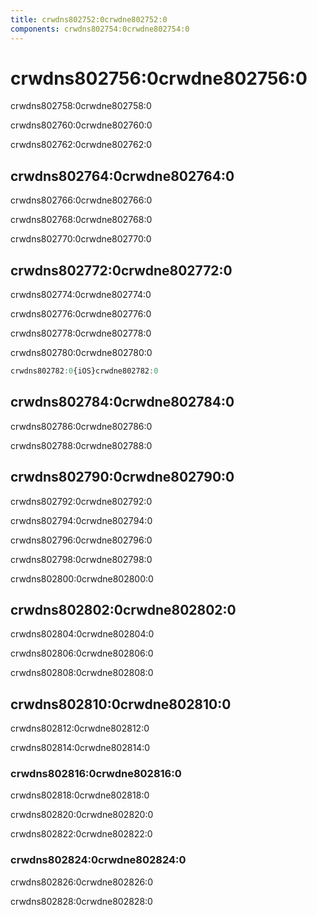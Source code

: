 ```yaml
---
title: crwdns802752:0crwdne802752:0
components: crwdns802754:0crwdne802754:0
---
```

# crwdns802756:0crwdne802756:0

<p class="description">crwdns802758:0crwdne802758:0</p>

crwdns802760:0crwdne802760:0

crwdns802762:0crwdne802762:0

## crwdns802764:0crwdne802764:0

crwdns802766:0crwdne802766:0

crwdns802768:0crwdne802768:0

crwdns802770:0crwdne802770:0

## crwdns802772:0crwdne802772:0

crwdns802774:0crwdne802774:0

crwdns802776:0crwdne802776:0

crwdns802778:0crwdne802778:0

crwdns802780:0crwdne802780:0

```jsx
crwdns802782:0{iOS}crwdne802782:0
```

## crwdns802784:0crwdne802784:0

crwdns802786:0crwdne802786:0

crwdns802788:0crwdne802788:0

## crwdns802790:0crwdne802790:0

crwdns802792:0crwdne802792:0

crwdns802794:0crwdne802794:0

crwdns802796:0crwdne802796:0

crwdns802798:0crwdne802798:0

crwdns802800:0crwdne802800:0

## crwdns802802:0crwdne802802:0

crwdns802804:0crwdne802804:0

crwdns802806:0crwdne802806:0

crwdns802808:0crwdne802808:0

## crwdns802810:0crwdne802810:0

crwdns802812:0crwdne802812:0

crwdns802814:0crwdne802814:0

### crwdns802816:0crwdne802816:0

crwdns802818:0crwdne802818:0

crwdns802820:0crwdne802820:0

crwdns802822:0crwdne802822:0

### crwdns802824:0crwdne802824:0

crwdns802826:0crwdne802826:0

crwdns802828:0crwdne802828:0